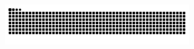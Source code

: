 <picture>
  <source media="(prefers-color-scheme: dark)" srcset="https://raw.githubusercontent.com/ScuDays/ScuDays/output/github-contribution-grid-snake-dark.svg">
  <source media="(prefers-color-scheme: light)" srcset="https://raw.githubusercontent.com/ScuDays/ScuDays/output/github-contribution-grid-snake.svg">
  <img alt="github contribution grid snake animation" src="https://raw.githubusercontent.com/ScuDays/ScuDays/output/github-contribution-grid-snake.svg">
</picture>
